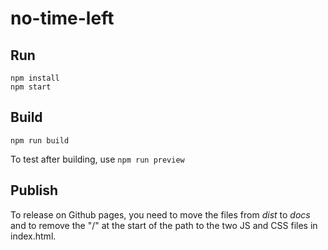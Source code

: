 # no-time-left

## Run

```
npm install
npm start
```

## Build

```
npm run build
```

To test after building, use `npm run preview`

## Publish

To release on Github pages, you need to move the files from *dist* to *docs* and to remove the "/" at the start of the path to the two JS and CSS files in index.html.
